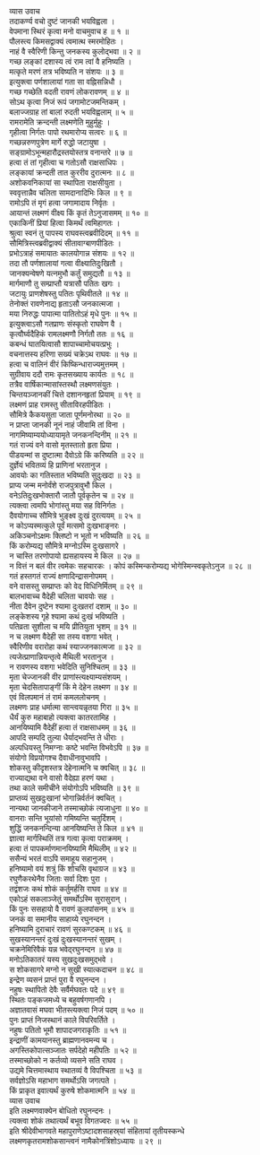 व्यास उवाच  
तदाकर्ण्य वचो दुष्टं जानकी भयविह्वला ।  
वेपमाना स्थिरं कृत्वा मनो वाचमुवाच ह ॥ १ ॥  
पौलस्त्य किमसद्वाक्यं त्वमात्थ स्मरमोहितः ।  
नाहं वै स्वैरिणी किन्तु जनकस्य कुलोद्‌भवा ॥ २ ॥  
गच्छ लङ्कां दशास्य त्वं राम त्वां वै हनिष्यति ।  
मत्कृते मरणं तत्र भविष्यति न संशयः ॥ ३ ॥  
इत्युक्त्वा पर्णशालायां गता सा वह्निसन्निधौ ।  
गच्छ गच्छेति वदती रावणं लोकरावणम् ॥ ४ ॥  
सोऽथ कृत्वा निजं रूपं जगामोटजमन्तिकम् ।  
बलाज्जग्राह तां बालां रुदती भयविह्वलाम् ॥ ५ ॥  
रामरामेति क्रन्दन्ती लक्ष्मणेति मुहुर्मुहुः ।  
गृहीत्वा निर्गतः पापो रथमारोप्य सत्वरः ॥ ६ ॥  
गच्छन्नरुणपुत्रेण मार्गे रुद्धो जटायुषा ।  
सङ्ग्रामोऽभून्महारौद्रस्तयोस्तत्र वनान्तरे ॥ ७ ॥  
हत्वा तं तां गृहीत्वा च गतोऽसौ राक्षसाधिपः ।  
लङ्कायां क्रन्दती तात कुररीव दुरात्मनः ॥ ८ ॥  
अशोकवनिकायां सा स्थापिता राक्षसीयुता ।  
स्ववृत्तान्नैव चलिता सामदानादिभिः किल ॥ ९ ॥  
रामोऽपि तं मृगं हत्वा जगामादाय निर्वृतः ।  
आयान्तं लक्ष्मणं वीक्ष्य किं कृतं तेऽनुजासमम् ॥ १० ॥  
एकाकिनीं प्रियां हित्वा किमर्थं त्वमिहागतः ।  
श्रुत्वा स्वनं तु पापस्य राघवस्त्वब्रवीदिदम् ॥ ११ ॥  
सौ‌मित्रिस्त्वब्रवीद्वाक्यं सीतावाग्बाणपीडितः ।  
प्रभोऽत्राहं समायातः कालयोगान्न संशयः ॥ १२ ॥  
तदा तौ पर्णशालायां गत्वा वीक्ष्यातिदुःखितौ ।  
जानक्यन्वेषणे यत्नमुभौ कर्तुं समुद्यतौ ॥ १३ ॥  
मार्गमाणौ तु सम्प्राप्तौ यत्रासौ पतितः खगः ।  
जटायुः प्राणशेषस्तु पतितः पृथिवीतले ॥ १४ ॥  
तेनोक्तं रावणेनाद्य हृताऽसौ जनकात्मजा ।  
मया निरुद्धः पापात्मा पातितोऽहं मृधे पुनः ॥ १५ ॥  
इत्युक्त्वाऽसौ गतप्राणः संस्कृतो राघवेण वै ।  
कृत्वौर्घ्वदैहिकं रामलक्ष्मणौ निर्गतौ ततः ॥ १६ ॥  
कबन्धं घातयित्वासौ शापाच्चामोचयत्प्रभुः ।  
वचनात्तस्य हरिणा सख्यं चक्रेऽथ राघवः ॥ १७ ॥  
हत्वा च वालिनं वीरं किष्किन्धाराज्यमुत्तमम् ।  
सुग्रीवाय ददौ रामः कृतसख्याय कार्यतः ॥ १८ ॥  
तत्रैव वार्षिकान्मासांस्तस्थौ लक्ष्मणसंयुतः ।  
चिन्तयञ्जानकीं चित्ते दशाननहृतां प्रियाम् ॥ १९ ॥  
लक्ष्मणं प्राह रामस्तु सीताविरहपीडितः ।  
सौ‌मित्रे कैकयसुता जाता पूर्णमनोरथा ॥ २० ॥  
न प्राप्ता जानकी नूनं नाहं जीवामि तां विना ।  
नागमिष्याम्ययोध्यायामृते जनकनन्दिनीम् ॥ २१ ॥  
गतं राज्यं वने वासो मृतस्तातो हृता प्रिया ।  
पीडयन्मां स दुष्टात्मा दैवोऽग्रे किं करिष्यति ॥ २२ ॥  
दुर्ज्ञेयं भवितव्यं हि प्राणिनां भरतानुज ।  
आवयोः का गतिस्तात भविष्यति सुदुःखदा ॥ २३ ॥  
प्राप्य जन्म मनोर्वंशे राजपुत्रावुभौ किल ।  
वनेऽतिदुःखभोक्तारौ जातौ पूर्वकृतेन च ॥ २४ ॥  
त्यक्त्वा त्वमपि भोगांस्तु मया सह विनिर्गतः ।  
दैवयोगाच्च सौ‌मित्रे भुङ्क्ष्व दुःखं दुरत्ययम् ॥ २५ ॥  
न कोऽप्यस्मत्कुले पूर्वं मत्समो दुःखभाङ्नरः ।  
अकिञ्चनोऽक्षमः क्लिष्टो न भूतो न भविष्यति ॥ २६ ॥  
किं करोम्यद्य सौ‌मित्रे मग्नोऽस्मि दुःखसागरे ।  
न चास्ति तरणोपायो ह्यसहायस्य मे किल ॥ २७ ॥  
न वित्तं न बलं वीर त्वमेकः सहचारकः ।
कोपं कस्मिन्करोम्यद्य भोगेस्मिन्स्वकृतेऽनुज ॥ २८ ॥  
गतं हस्तगतं राज्यं क्षणादिन्द्रासनोपमम् ।  
वने वासस्तु सम्प्राप्तः को वेद विधिनिर्मितम् ॥ २९ ॥  
बालभावाच्च वैदेही चलिता चावयोः सह ।  
नीता दैवेन दुष्टेन श्यामा दुःखतरां दशाम् ॥ ३० ॥  
लङ्केशस्य गृहे श्यामा कथं दुःखं भविष्यति ।  
पतिव्रता सुशीला च मयि प्रीतियुता भृशम् ॥ ३१ ॥  
न च लक्ष्मण वैदेही सा तस्य वशगा भवेत् ।  
स्वैरिणीव वरारोहा कथं स्याज्जनकात्मजा ॥ ३२ ॥  
त्यजेत्प्राणान्नियन्तृत्वे मैथिली भरतानुज ।  
न रावणस्य वशगा भवेदिति सुनिश्चितम् ॥ ३३ ॥  
मृता चेज्जानकी वीर प्राणांस्त्यक्ष्याम्यसंशयम् ।  
मृता चेदसितापाङ्गीं किं मे देहेन लक्ष्मण ॥ ३४ ॥  
एवं विलपमानं तं रामं कमललोचनम् ।  
लक्ष्मणः प्राह धर्मात्मा सान्त्वयन्नृतया गिरा ॥ ३५ ॥  
धैर्यं कुरु महाबाहो त्यक्त्वा कातरतामिह ।  
आनयिष्यामि वैदेहीं हत्वा तं राक्षसाधमम् ॥ ३६ ॥  
आपदि सम्पदि तुल्या धैर्याद्‌भवन्ति ते धीराः ।  
अल्पधियस्तु निमग्नाः कष्टे भवन्ति विभवेऽपि ॥ ३७ ॥  
संयोगो विप्रयोगश्च दैवाधीनावुभावपि ।  
शोकस्तु कीदृशस्तत्र देहेनात्मनि च क्वचित् ॥ ३८ ॥  
राज्याद्यथा वने वासो वैदेह्या हरणं यथा ।  
तथा काले समीचीने संयोगोऽपि भविष्यति ॥ ३९ ॥  
प्राप्तव्यं सुखदुःखानां भोगान्निर्वर्तनं क्वचित् ।  
नान्यथा जानकीजाने तस्माच्छोकं त्यजाधुना ॥ ४० ॥  
वानराः सन्ति भूयांसो गमिष्यन्ति चतुर्दिशम् ।  
शुद्धिं जनकनन्दिन्या आनयिष्यन्ति ते किल ॥ ४१ ॥  
ज्ञात्वा मार्गस्थितिं तत्र गत्वा कृत्वा पराक्रमम् ।  
हत्वा तं पापकर्माणमानयिष्यामि मैथिलीम् ॥ ४२ ॥  
ससैन्यं भरतं वाऽपि समाहूय सहानुजम् ।  
हनिष्यामो वयं शत्रुं किं शोचसि वृथाग्रज ॥ ४३ ॥  
रघुणैकरथेनैव जिताः सर्वा दिशः पुरा ।  
तद्वंशजः कथं शोकं कर्तुमर्हसि राघव ॥ ४४ ॥  
एकोऽहं सकलाञ्जेतुं समर्थोऽस्मि सुरासुरान् ।  
किं पुनः ससहायो वै रावणं कुलपांसनम् ॥ ४५ ॥  
जनकं वा समानीय साहाय्ये रघुनन्दन ।  
हनिष्यामि दुराचारं रावणं सुरकण्टकम् ॥ ४६ ॥  
सुखस्यानन्तरं दुःखं दुःखस्यानन्तरं सुखम् ।  
चक्रनेमिरिवैकं यन्न भवेद्‌रघुनन्दन ॥ ४७ ॥  
मनोऽतिकातरं यस्य सुखदुःखसमुद्‌भवे ।  
स शोकसागरे मग्नो न सुखी स्यात्कदाचन ॥ ४८ ॥  
इन्द्रेण व्यसनं प्राप्तं पुरा वै रघुनन्दन ।  
नहुषः स्थापितो देवैः सर्वैर्मघवतः पदे ॥ ४९ ॥  
स्थितः पङ्कजमध्ये च बहुवर्षगणानपि ।  
अज्ञातवासं मघवा भीतस्त्यक्त्वा निजं पदम् ॥ ५० ॥  
पुनः प्राप्तं निजस्थानं काले विपरिवर्तिते ।  
नहुषः पतितो भूमौ शापादजगराकृतिः ॥ ५१ ॥  
इन्द्राणीं कामयानस्तु ब्राह्मणानवमन्य च ।  
अगस्तिकोपात्सञ्जातः सर्पदेहो महीपतिः ॥ ५२ ॥  
तस्माच्छोको न कर्तव्यो व्यसने सति राघव ।  
उद्यमे चित्तमास्थाय स्थातव्यं वै विपश्चिता ॥ ५३ ॥  
सर्वज्ञोऽसि महाभाग समर्थोऽसि जगत्पते ।  
किं प्राकृत इवात्यर्थं कुरुषे शोकमात्मनि ॥ ५४ ॥  
व्यास उवाच  
इति लक्ष्मणवाक्येन बोधितो रघुनन्दनः ।  
त्यक्त्वा शोकं तथात्यर्थं बभूव विगतज्वरः ॥ ५५ ॥  
इति श्रीदेवीभागवते महापुराणेऽष्टादशसाहस्र्यां संहितायां तृतीयस्कन्धे  
लक्ष्मणकृतरामशोकसान्त्वनं नामैकोनत्रिंशोऽध्यायः ॥ २९ ॥
